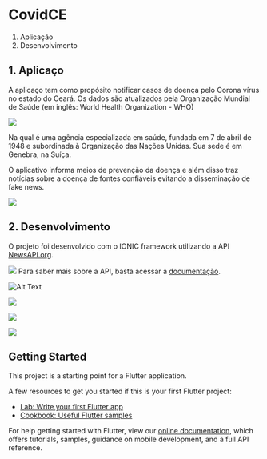 # CovidCE

1. Aplicação
2. Desenvolvimento

## 1. Aplicaço

A aplicaço tem como propósito notificar casos de doença pelo Corona vírus no estado do Ceará. Os dados são atualizados pela Organização Mundial de Saúde (em inglês: World Health Organization - WHO)

![](https://logo-logos.com/wp-content/uploads/2016/12/World_Health_Organization_logo.png)

Na qual é uma agência especializada em saúde, fundada em 7 de abril de 1948 e subordinada à Organização das Nações Unidas. Sua sede é em Genebra, na Suíça.

O aplicativo informa meios de prevenção da doença e além disso traz notícias sobre a doença de fontes confiáveis evitando a disseminação de fake news.

![](https://pbs.twimg.com/media/E0UJ7buX0AI4MnR?format=jpg&name=medium)



## 2. Desenvolvimento

O projeto foi desenvolvido com o IONIC framework utilizando a API [NewsAPI.org](https://newsapi.org/).

![](https://www.google.com/url?sa=i&source=images&cd=&ved=2ahUKEwiRn4L2w67kAhVvH7kGHT9oCC4QjRx6BAgBEAQ&url=https%3A%2F%2Fblog.api.rakuten.net%2Ftop-10-best-news-apis%2F&psig=AOvVaw1lEi6kjegoCscsGkJ_g2cI&ust=1567389731636126)
Para saber mais sobre a API, basta acessar a [documentação](https://newsapi.org/docs).


![Alt Text](https://media.giphy.com/media/QVI4FRJ0UrGCYgOXUb/giphy.gif)

![](https://pbs.twimg.com/media/EDWJclyU4AElMRc?format=png&name=small)

![](https://pbs.twimg.com/media/EDWJzldXUAAt15Q?format=png&name=small)

![](https://pbs.twimg.com/media/EDWKCtIWwAAMcJe?format=png&name=small)

## Getting Started

This project is a starting point for a Flutter application.

A few resources to get you started if this is your first Flutter project:

- [Lab: Write your first Flutter app](https://flutter.dev/docs/get-started/codelab)
- [Cookbook: Useful Flutter samples](https://flutter.dev/docs/cookbook)

For help getting started with Flutter, view our
[online documentation](https://flutter.dev/docs), which offers tutorials,
samples, guidance on mobile development, and a full API reference.
